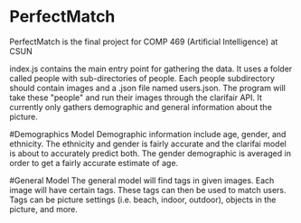 # PerfectMatch
PerfectMatch is the final project for COMP 469 (Artificial Intelligence) at CSUN 

index.js contains the main entry point for gathering the data. It uses a folder called people with sub-directories of
people. Each people subdirectory should contain images and a .json file named users.json. The program will take these
"people" and run their images through the clarifair API. It currently only gathers demographic and general information
about the picture.

#Demographics Model
Demographic information include age, gender, and ethnicity. The ethnicity and gender is fairly accurate and the clarifai
model is about to accurately predict both. The gender demographic is averaged in order to get a fairly accurate estimate
of age.

#General Model
The general model will find tags in given images. Each image will have certain tags. These tags can then be used to
match users. Tags can be picture settings (i.e. beach, indoor, outdoor), objects in the picture, and more. 